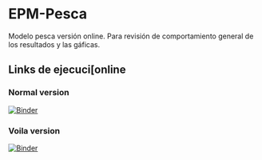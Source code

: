 # EPM-Pesca
Modelo pesca versión online. Para revisión de comportamiento general de los resultados y las gáficas.

## Links de ejecuci[online

### Normal version
[![Binder](https://mybinder.org/badge_logo.svg)](https://mybinder.org/v2/gh/jhrodriguezch/EPM-Pesca/main?labpath=GUI.ipynb)

### Voila version
[![Binder](https://mybinder.org/badge_logo.svg)](https://mybinder.org/v2/gh/jhrodriguezch/EPM-Pesca/main?urlpath=%2Fvoila%2Frender%2FGUI.ipynb)
